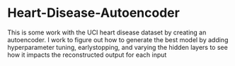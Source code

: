 # Heart-Disease-Autoencoder
This is some work with the UCI heart disease dataset by creating an autoencoder. I work to figure out how to generate the best model by adding hyperparameter tuning, earlystopping, and varying the hidden layers to see how it impacts the reconstructed output for each input

